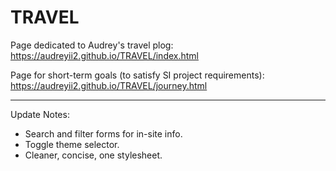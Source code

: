 # TRAVEL

Page dedicated to Audrey's travel plog: https://audreyii2.github.io/TRAVEL/index.html

Page for short-term goals (to satisfy SI project requirements): https://audreyii2.github.io/TRAVEL/journey.html

-------------------------------------------------------------------------------------
Update Notes:

* Search and filter forms for in-site info.
* Toggle theme selector.
* Cleaner, concise, one stylesheet.
